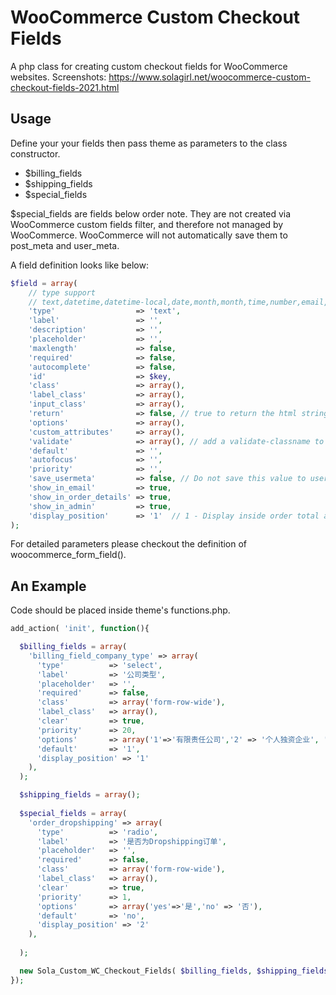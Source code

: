 # WooCommerce Custom Checkout Fields
A php class for creating custom checkout fields for WooCommerce websites.
Screenshots: https://www.solagirl.net/woocommerce-custom-checkout-fields-2021.html
## Usage
Define your your fields then pass theme as parameters to the class constructor.
* $billing_fields
* $shipping_fields
* $special_fields

$special_fields are fields below order note. They are not created via WooCommerce custom fields filter, and therefore not managed by WooCommerce. WooCommerce will not automatically save them to post_meta and user_meta.

A field definition looks like below:
```php
$field = array(
	// type support 
	// text,datetime,datetime-local,date,month,month,time,number,email,url,tel,checkbox,textarea,hidden,select,radio,state,country
	'type'                  => 'text', 
	'label'                 => '',
	'description'           => '',
	'placeholder'           => '',
	'maxlength'             => false,
	'required'              => false,
	'autocomplete'          => false,
	'id'                    => $key,
	'class'                 => array(),
	'label_class'           => array(),
	'input_class'           => array(),
	'return'                => false, // true to return the html string
	'options'               => array(),
	'custom_attributes'     => array(),
	'validate'              => array(), // add a validate-classname to the field, could be used to do custom validation
	'default'               => '',
	'autofocus'             => '',
	'priority'              => '',
	'save_usermeta'         => false, // Do not save this value to usermeta
	'show_in_email'         => true,
	'show_in_order_details' => true,
	'show_in_admin'         => true,
	'display_position'      => '1'  // 1 - Display inside order total after shipping method | - Display after order total
);
```

For detailed parameters please checkout the definition of woocommerce_form_field().

## An Example
Code should be placed inside theme's functions.php.

```php
add_action( 'init', function(){

  $billing_fields = array(
    'billing_field_company_type' => array(
      'type'          => 'select',
      'label'         => '公司类型',
      'placeholder'   => '',
      'required'      => false,
      'class'         => array('form-row-wide'),
      'label_class'   => array(),
      'clear'         => true,
      'priority'      => 20,
      'options'       => array('1'=>'有限责任公司','2' => '个人独资企业', '3' => '外商独资公司'),
      'default'       => '1',
      'display_position' => '1'
    ),
  );

  $shipping_fields = array();
  
  $special_fields = array(
    'order_dropshipping' => array(
      'type'          => 'radio',
      'label'         => '是否为Dropshipping订单',
      'placeholder'   => '',
      'required'      => false,
      'class'         => array('form-row-wide'),
      'label_class'   => array(),
      'clear'         => true,
      'priority'      => 1,
      'options'       => array('yes'=>'是','no' => '否'),
      'default'       => 'no',
      'display_position' => '2'
    ),
    
  );

  new Sola_Custom_WC_Checkout_Fields( $billing_fields, $shipping_fields, $special_fields );
});
```

